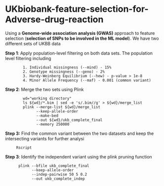 # UKbiobank-feature-selection-for-Adverse-drug-reaction

  Using a **Genome-wide association analysis (GWAS)** approach to feature selection (**selection of SNPs to be involved in the ML model**). We have two different sets of UKBB data 

  **Step 1**: Apply population-level filtering on both data sets. The population level filtering including 
          
            1. Individual missingness (--mind) - 15%
            2. Genotype missingness (--geno) - 2%
            3. Hardy-Weinberg Equilibrium (--hew) - p-value > 1e-8
            4. Minor Allele Frequency (--maf) - 0.001 (common variant)
                      
  **Step 2**: Merge the two sets using Plink
            
            wd="working directory"
            ls ${wd}/*.bim | sed -e 's/.bim//g' > ${wd}/merge_list
            plink --merge-list ${wd}/merge_list 
                  --keep-allele-order 
                  --make-bed 
                  --out ${wd}/ukb_complete_final 
                  --memory 250000
  
  **Step 3:** Find the common variant between the two datasets and keep the intersecting variants for further analysi

         Rscript 
  
  **Step 3**: Identify the independent variant using the plink pruning function

          plink --bfile ukb_complete_final 
                --keep-allele-order 
                --indep-pairwise 50 5 0.2 
                --out ukb_complete_indep
        

